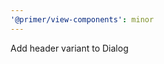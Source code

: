 ```yaml
---
'@primer/view-components': minor
---
```


Add header variant to Dialog

<!-- Changed components: Primer::Alpha::Dialog -->
